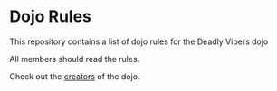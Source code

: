 Dojo Rules
==========

This repository contains a list of dojo rules for the Deadly Vipers dojo

All members should read the rules.

Check out the [creators](https://github.com/deadlyvipers) of the dojo.

